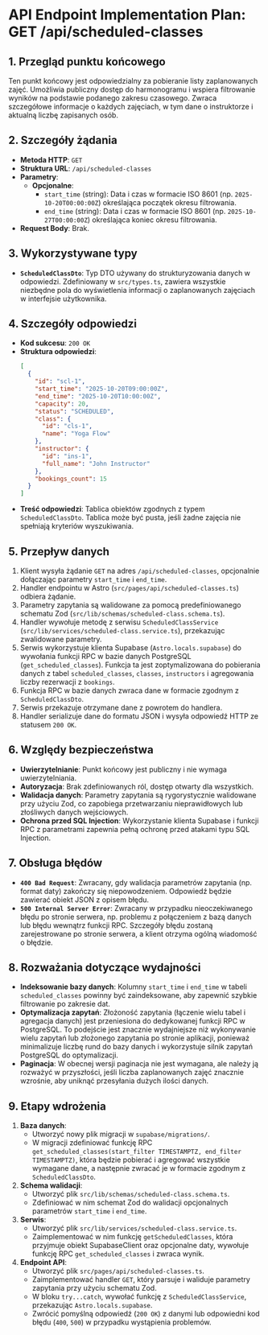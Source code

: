 # API Endpoint Implementation Plan: GET /api/scheduled-classes

## 1. Przegląd punktu końcowego

Ten punkt końcowy jest odpowiedzialny za pobieranie listy zaplanowanych zajęć. Umożliwia publiczny dostęp do harmonogramu i wspiera filtrowanie wyników na podstawie podanego zakresu czasowego. Zwraca szczegółowe informacje o każdych zajęciach, w tym dane o instruktorze i aktualną liczbę zapisanych osób.

## 2. Szczegóły żądania

- **Metoda HTTP**: `GET`
- **Struktura URL**: `/api/scheduled-classes`
- **Parametry**:
  - **Opcjonalne**:
    - `start_time` (string): Data i czas w formacie ISO 8601 (np. `2025-10-20T00:00:00Z`) określająca początek okresu filtrowania.
    - `end_time` (string): Data i czas w formacie ISO 8601 (np. `2025-10-27T00:00:00Z`) określająca koniec okresu filtrowania.
- **Request Body**: Brak.

## 3. Wykorzystywane typy

- **`ScheduledClassDto`**: Typ DTO używany do strukturyzowania danych w odpowiedzi. Zdefiniowany w `src/types.ts`, zawiera wszystkie niezbędne pola do wyświetlenia informacji o zaplanowanych zajęciach w interfejsie użytkownika.

## 4. Szczegóły odpowiedzi

- **Kod sukcesu**: `200 OK`
- **Struktura odpowiedzi**:
  ```json
  [
    {
      "id": "scl-1",
      "start_time": "2025-10-20T09:00:00Z",
      "end_time": "2025-10-20T10:00:00Z",
      "capacity": 20,
      "status": "SCHEDULED",
      "class": {
        "id": "cls-1",
        "name": "Yoga Flow"
      },
      "instructor": {
        "id": "ins-1",
        "full_name": "John Instructor"
      },
      "bookings_count": 15
    }
  ]
  ```
- **Treść odpowiedzi**: Tablica obiektów zgodnych z typem `ScheduledClassDto`. Tablica może być pusta, jeśli żadne zajęcia nie spełniają kryteriów wyszukiwania.

## 5. Przepływ danych

1. Klient wysyła żądanie `GET` na adres `/api/scheduled-classes`, opcjonalnie dołączając parametry `start_time` i `end_time`.
2. Handler endpointu w Astro (`src/pages/api/scheduled-classes.ts`) odbiera żądanie.
3. Parametry zapytania są walidowane za pomocą predefiniowanego schematu Zod (`src/lib/schemas/scheduled-class.schema.ts`).
4. Handler wywołuje metodę z serwisu `ScheduledClassService` (`src/lib/services/scheduled-class.service.ts`), przekazując zwalidowane parametry.
5. Serwis wykorzystuje klienta Supabase (`Astro.locals.supabase`) do wywołania funkcji RPC w bazie danych PostgreSQL (`get_scheduled_classes`). Funkcja ta jest zoptymalizowana do pobierania danych z tabel `scheduled_classes`, `classes`, `instructors` i agregowania liczby rezerwacji z `bookings`.
6. Funkcja RPC w bazie danych zwraca dane w formacie zgodnym z `ScheduledClassDto`.
7. Serwis przekazuje otrzymane dane z powrotem do handlera.
8. Handler serializuje dane do formatu JSON i wysyła odpowiedź HTTP ze statusem `200 OK`.

## 6. Względy bezpieczeństwa

- **Uwierzytelnianie**: Punkt końcowy jest publiczny i nie wymaga uwierzytelniania.
- **Autoryzacja**: Brak zdefiniowanych ról, dostęp otwarty dla wszystkich.
- **Walidacja danych**: Parametry zapytania są rygorystycznie walidowane przy użyciu Zod, co zapobiega przetwarzaniu nieprawidłowych lub złośliwych danych wejściowych.
- **Ochrona przed SQL Injection**: Wykorzystanie klienta Supabase i funkcji RPC z parametrami zapewnia pełną ochronę przed atakami typu SQL Injection.

## 7. Obsługa błędów

- **`400 Bad Request`**: Zwracany, gdy walidacja parametrów zapytania (np. format daty) zakończy się niepowodzeniem. Odpowiedź będzie zawierać obiekt JSON z opisem błędu.
- **`500 Internal Server Error`**: Zwracany w przypadku nieoczekiwanego błędu po stronie serwera, np. problemu z połączeniem z bazą danych lub błędu wewnątrz funkcji RPC. Szczegóły błędu zostaną zarejestrowane po stronie serwera, a klient otrzyma ogólną wiadomość o błędzie.

## 8. Rozważania dotyczące wydajności

- **Indeksowanie bazy danych**: Kolumny `start_time` i `end_time` w tabeli `scheduled_classes` powinny być zaindeksowane, aby zapewnić szybkie filtrowanie po zakresie dat.
- **Optymalizacja zapytań**: Złożoność zapytania (łączenie wielu tabel i agregacja danych) jest przeniesiona do dedykowanej funkcji RPC w PostgreSQL. To podejście jest znacznie wydajniejsze niż wykonywanie wielu zapytań lub złożonego zapytania po stronie aplikacji, ponieważ minimalizuje liczbę rund do bazy danych i wykorzystuje silnik zapytań PostgreSQL do optymalizacji.
- **Paginacja**: W obecnej wersji paginacja nie jest wymagana, ale należy ją rozważyć w przyszłości, jeśli liczba zaplanowanych zajęć znacznie wzrośnie, aby uniknąć przesyłania dużych ilości danych.

## 9. Etapy wdrożenia

1. **Baza danych**:
   - Utworzyć nowy plik migracji w `supabase/migrations/`.
   - W migracji zdefiniować funkcję RPC `get_scheduled_classes(start_filter TIMESTAMPTZ, end_filter TIMESTAMPTZ)`, która będzie pobierać i agregować wszystkie wymagane dane, a następnie zwracać je w formacie zgodnym z `ScheduledClassDto`.
2. **Schema walidacji**:
   - Utworzyć plik `src/lib/schemas/scheduled-class.schema.ts`.
   - Zdefiniować w nim schemat Zod do walidacji opcjonalnych parametrów `start_time` i `end_time`.
3. **Serwis**:
   - Utworzyć plik `src/lib/services/scheduled-class.service.ts`.
   - Zaimplementować w nim funkcję `getScheduledClasses`, która przyjmuje obiekt SupabaseClient oraz opcjonalne daty, wywołuje funkcję RPC `get_scheduled_classes` i zwraca wynik.
4. **Endpoint API**:
   - Utworzyć plik `src/pages/api/scheduled-classes.ts`.
   - Zaimplementować handler `GET`, który parsuje i waliduje parametry zapytania przy użyciu schematu Zod.
   - W bloku `try...catch`, wywołać funkcję z `ScheduledClassService`, przekazując `Astro.locals.supabase`.
   - Zwrócić pomyślną odpowiedź (`200 OK`) z danymi lub odpowiedni kod błędu (`400`, `500`) w przypadku wystąpienia problemów.
